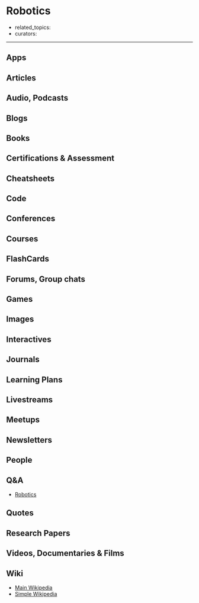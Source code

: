 # Robotics

- related_topics:
- curators:

------

## Apps

## Articles

## Audio, Podcasts

## Blogs

## Books

## Certifications & Assessment

## Cheatsheets

## Code

## Conferences

## Courses

## FlashCards

## Forums, Group chats

## Games

## Images

## Interactives

## Journals

## Learning Plans

## Livestreams

## Meetups

## Newsletters

## People

## Q&A

- [Robotics](https://robotics.stackexchange.com)

## Quotes

## Research Papers

## Videos, Documentaries & Films

## Wiki

- [Main Wikipedia](https://en.wikipedia.org/wiki/Robotics)
- [Simple Wikipedia](https://simple.wikipedia.org/wiki/Robotics)

